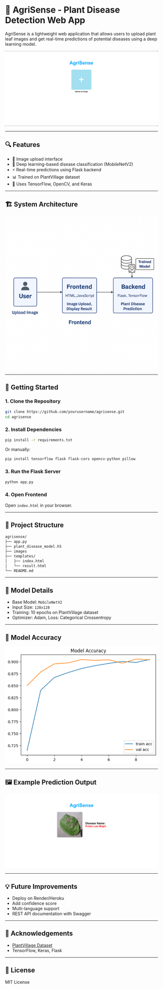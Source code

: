 # 🌿 AgriSense - Plant Disease Detection Web App

AgriSense is a lightweight web application that allows users to upload plant leaf images and get real-time predictions of potential diseases using a deep learning model.

![AgriSense UI](./images/front.PNG) <!-- Optional: include UI screenshot -->

---

## 🔍 Features

* 📸 Image upload interface
* 🤖 Deep learning-based disease classification (MobileNetV2)
* ⚡ Real-time predictions using Flask backend
* 📊 Trained on PlantVillage dataset
* 🧠 Uses TensorFlow, OpenCV, and Keras

---

## 🏗️ System Architecture

![System Architecture](./images/system.png)

---

## 🚀 Getting Started

### 1. Clone the Repository

```bash
git clone https://github.com/yourusername/agrisense.git
cd agrisense
```

### 2. Install Dependencies

```bash
pip install -r requirements.txt
```

Or manually:

```bash
pip install tensorflow flask flask-cors opencv-python pillow
```

### 3. Run the Flask Server

```bash
python app.py
```

### 4. Open Frontend

Open `index.html` in your browser.

---

## 📁 Project Structure

```
agrisense/
├── app.py                    
├── plant_disease_model.h5    
├── images          
├── templates/
│   ├── index.html            
│   └── result.html           
└── README.md
```

---

## 🧠 Model Details

* Base Model: `MobileNetV2`
* Input Size: `128x128`
* Training: 10 epochs on PlantVillage dataset
* Optimizer: Adam, Loss: Categorical Crossentropy

---

## 💼 Model Accuracy

![Model Accuracy](./images/accuracy.PNG)

---

## 🖼️ Example Prediction Output

![Prediction Result](./images/second.PNG)


---

## 💡 Future Improvements

* Deploy on Render/Heroku
* Add confidence score
* Multi-language support
* REST API documentation with Swagger

---

## 🙌 Acknowledgements

* [PlantVillage Dataset](https://www.kaggle.com/datasets/emmarex/plantdisease)
* TensorFlow, Keras, Flask

---

## 📜 License

MIT License
